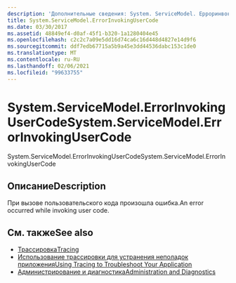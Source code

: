 ```yaml
---
description: 'Дополнительные сведения: System. ServiceModel. Ерроринвокингусеркоде'
title: System.ServiceModel.ErrorInvokingUserCode
ms.date: 03/30/2017
ms.assetid: 48849ef4-d0af-45f1-b320-1a1280404e45
ms.openlocfilehash: c2c2c7a09e5dd16d74ca6c16d448d4827e14d9f6
ms.sourcegitcommit: ddf7edb67715a5b9a45e3dd44536dabc153c1de0
ms.translationtype: MT
ms.contentlocale: ru-RU
ms.lasthandoff: 02/06/2021
ms.locfileid: "99633755"
---
```

# <a name="systemservicemodelerrorinvokingusercode"></a><span data-ttu-id="b8c4e-103">System.ServiceModel.ErrorInvokingUserCode</span><span class="sxs-lookup"><span data-stu-id="b8c4e-103">System.ServiceModel.ErrorInvokingUserCode</span></span>

<span data-ttu-id="b8c4e-104">System.ServiceModel.ErrorInvokingUserCode</span><span class="sxs-lookup"><span data-stu-id="b8c4e-104">System.ServiceModel.ErrorInvokingUserCode</span></span>  
  
## <a name="description"></a><span data-ttu-id="b8c4e-105">Описание</span><span class="sxs-lookup"><span data-stu-id="b8c4e-105">Description</span></span>  

 <span data-ttu-id="b8c4e-106">При вызове пользовательского кода произошла ошибка.</span><span class="sxs-lookup"><span data-stu-id="b8c4e-106">An error occurred while invoking user code.</span></span>  
  
## <a name="see-also"></a><span data-ttu-id="b8c4e-107">См. также</span><span class="sxs-lookup"><span data-stu-id="b8c4e-107">See also</span></span>

- [<span data-ttu-id="b8c4e-108">Трассировка</span><span class="sxs-lookup"><span data-stu-id="b8c4e-108">Tracing</span></span>](index.md)
- [<span data-ttu-id="b8c4e-109">Использование трассировки для устранения неполадок приложения</span><span class="sxs-lookup"><span data-stu-id="b8c4e-109">Using Tracing to Troubleshoot Your Application</span></span>](using-tracing-to-troubleshoot-your-application.md)
- [<span data-ttu-id="b8c4e-110">Администрирование и диагностика</span><span class="sxs-lookup"><span data-stu-id="b8c4e-110">Administration and Diagnostics</span></span>](../index.md)
